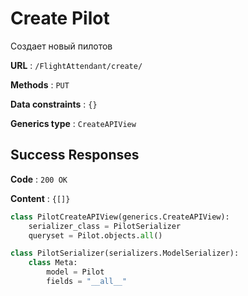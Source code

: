 # Create Pilot

Создает новый пилотов

**URL** : `/FlightAttendant/create/`

**Methods** : `PUT`

**Data constraints** : `{}`

**Generics type** : `CreateAPIView`

## Success Responses

**Code** : `200 OK`

**Content** : `{[]}`

```python
class PilotCreateAPIView(generics.CreateAPIView):
    serializer_class = PilotSerializer
    queryset = Pilot.objects.all()

```

```python
class PilotSerializer(serializers.ModelSerializer):
    class Meta:
        model = Pilot
        fields = "__all__"
```

